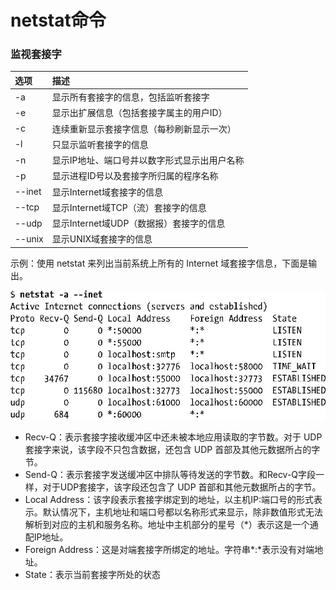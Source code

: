 # netstat命令

### **监视套接字**

| 选项 | 描述 |
| :--- | :--- |
| -a | 显示所有套接字的信息，包括监听套接字 |
| -e | 显示出扩展信息（包括套接字属主的用户ID） |
| -c | 连续重新显示套接字信息（每秒刷新显示一次） |
| -l | 只显示监听套接字的信息 |
| -n | 显示IP地址、端口号并以数字形式显示出用户名称 |
| -p | 显示进程ID号以及套接字所归属的程序名称 |
| --inet | 显示Internet域套接字的信息 |
| --tcp | 显示Internet域TCP（流）套接字的信息 |
| --udp | 显示Internet域UDP（数据报）套接字的信息 |
| --unix | 显示UNIX域套接字的信息 |

示例：使用 netstat 来列出当前系统上所有的 Internet 域套接字信息，下面是输出。

![](../.gitbook/assets/image01575.jpg)

* Recv-Q：表示套接字接收缓冲区中还未被本地应用读取的字节数。对于 UDP 套接字来说，该字段不只包含数据，还包含 UDP 首部及其他元数据所占的字节。
* Send-Q：表示套接字发送缓冲区中排队等待发送的字节数。和Recv-Q字段一样，对于UDP套接字，该字段还包含了 UDP 首部和其他元数据所占的字节。
* Local Address：该字段表示套接字绑定到的地址，以主机IP:端口号的形式表示。默认情况下，主机地址和端口号都以名称形式来显示，除非数值形式无法解析到对应的主机和服务名称。地址中主机部分的星号（\*）表示这是一个通配IP地址。
* Foreign Address：这是对端套接字所绑定的地址。字符串\*:\*表示没有对端地址。
* State：表示当前套接字所处的状态

